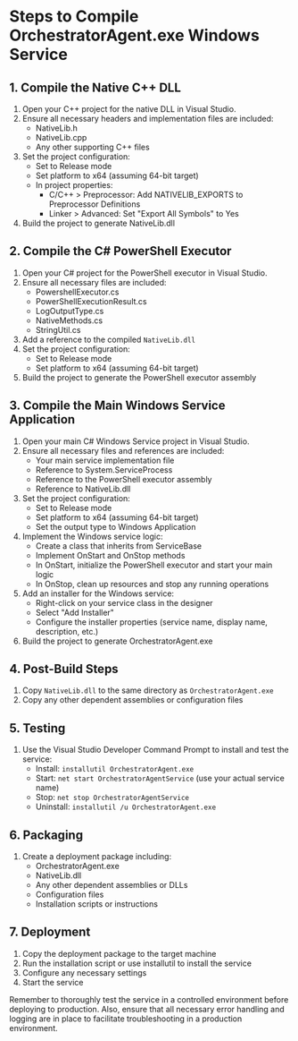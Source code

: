 # Steps to Compile OrchestratorAgent.exe Windows Service

## 1. Compile the Native C++ DLL

1. Open your C++ project for the native DLL in Visual Studio.
2. Ensure all necessary headers and implementation files are included:
   - NativeLib.h
   - NativeLib.cpp
   - Any other supporting C++ files
3. Set the project configuration:
   - Set to Release mode
   - Set platform to x64 (assuming 64-bit target)
   - In project properties:
     - C/C++ > Preprocessor: Add NATIVELIB_EXPORTS to Preprocessor Definitions
     - Linker > Advanced: Set "Export All Symbols" to Yes
4. Build the project to generate NativeLib.dll

## 2. Compile the C# PowerShell Executor

1. Open your C# project for the PowerShell executor in Visual Studio.
2. Ensure all necessary files are included:
   - PowershellExecutor.cs
   - PowerShellExecutionResult.cs
   - LogOutputType.cs
   - NativeMethods.cs
   - StringUtil.cs
3. Add a reference to the compiled `NativeLib.dll`
4. Set the project configuration:
   - Set to Release mode
   - Set platform to x64 (assuming 64-bit target)
5. Build the project to generate the PowerShell executor assembly

## 3. Compile the Main Windows Service Application

1. Open your main C# Windows Service project in Visual Studio.
2. Ensure all necessary files and references are included:
   - Your main service implementation file
   - Reference to System.ServiceProcess
   - Reference to the PowerShell executor assembly
   - Reference to NativeLib.dll
3. Set the project configuration:
   - Set to Release mode
   - Set platform to x64 (assuming 64-bit target)
   - Set the output type to Windows Application
4. Implement the Windows service logic:
   - Create a class that inherits from ServiceBase
   - Implement OnStart and OnStop methods
   - In OnStart, initialize the PowerShell executor and start your main logic
   - In OnStop, clean up resources and stop any running operations
5. Add an installer for the Windows service:
   - Right-click on your service class in the designer
   - Select "Add Installer"
   - Configure the installer properties (service name, display name, description, etc.)
6. Build the project to generate OrchestratorAgent.exe

## 4. Post-Build Steps

1. Copy `NativeLib.dll` to the same directory as `OrchestratorAgent.exe`
2. Copy any other dependent assemblies or configuration files

## 5. Testing

1. Use the Visual Studio Developer Command Prompt to install and test the service:
   - Install: `installutil OrchestratorAgent.exe`
   - Start: `net start OrchestratorAgentService` (use your actual service name)
   - Stop: `net stop OrchestratorAgentService`
   - Uninstall: `installutil /u OrchestratorAgent.exe`

## 6. Packaging

1. Create a deployment package including:
   - OrchestratorAgent.exe
   - NativeLib.dll
   - Any other dependent assemblies or DLLs
   - Configuration files
   - Installation scripts or instructions

## 7. Deployment

1. Copy the deployment package to the target machine
2. Run the installation script or use installutil to install the service
3. Configure any necessary settings
4. Start the service

Remember to thoroughly test the service in a controlled environment before deploying to production. Also, ensure that all necessary error handling and logging are in place to facilitate troubleshooting in a production environment.